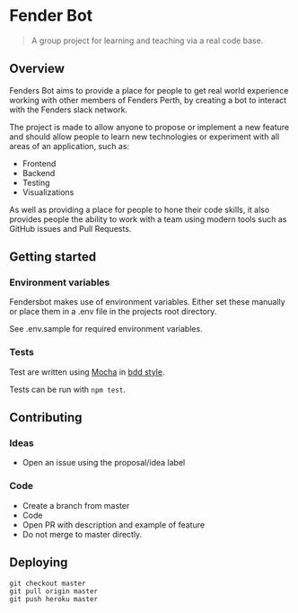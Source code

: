 # Fender Bot

> A group project for learning and teaching via a real code base.

## Overview

Fenders Bot aims to provide a place for people to get real world experience working with other members of Fenders Perth, by creating a bot to interact with the Fenders slack network.

The project is made to allow anyone to propose or implement a new feature and should allow people to learn new technologies or experiment with all areas of an application, such as:

- Frontend
- Backend
- Testing
- Visualizations

As well as providing a place for people to hone their code skills, it also provides people the ability to work with a team using modern tools such as GitHub issues and Pull Requests.

## Getting started

### Environment variables

Fendersbot makes use of environment variables.  Either set these manually or place them in a .env file in the projects root directory.

See .env.sample for required environment variables. 

### Tests

Test are written using [Mocha](https://mochajs.org/) in [bdd style](https://mochajs.org/#bdd).

Tests can be run with `npm test`.

## Contributing

### Ideas

- Open an issue using the proposal/idea label

### Code

- Create a branch from master
- Code
- Open PR with description and example of feature
- Do not merge to master directly.

## Deploying

```
git checkout master
git pull origin master
git push heroku master
```
